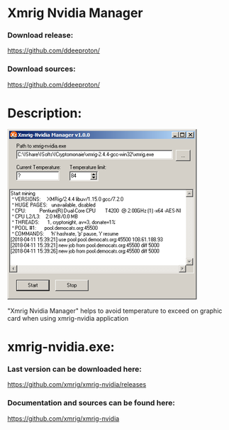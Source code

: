 


# Xmrig Nvidia Manager

### Download release:

https://github.com/ddeeproton/

### Download sources:

https://github.com/ddeeproton/

# Description: 

![](preview.png)

"Xmrig Nvidia Manager" helps to avoid temperature to exceed on graphic card when using xmrig-nvidia application

# xmrig-nvidia.exe: 

### Last version can be downloaded here:

https://github.com/xmrig/xmrig-nvidia/releases

### Documentation and sources can be found here:

https://github.com/xmrig/xmrig-nvidia